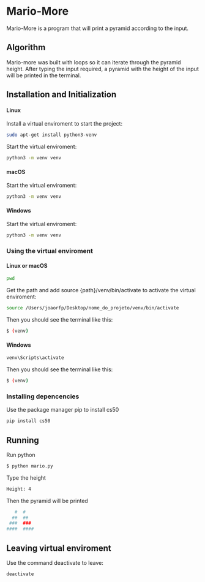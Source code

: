 # Mario-More

Mario-More is a program that will print a pyramid according to the input.

## Algorithm

Mario-more was built with loops so it can iterate through the pyramid height. After typing the input required, a pyramid with the height of the input will be printed in the terminal.

## Installation and Initialization

#### Linux

Install a virtual enviroment to start the project:
```bash
sudo apt-get install python3-venv  
```

Start the virtual enviroment:
```bash
python3 -m venv venv 
```

#### macOS

Start the virtual enviroment:
```bash
python3 -m venv venv 
```

#### Windows

Start the virtual enviroment:
```bash
python3 -m venv venv 
```

### Using the virtual enviroment

#### Linux or macOS
```bash
pwd  
```

Get the path and add source {path}/venv/bin/activate to activate the virtual enviroment:
```bash
source /Users/joaorfp/Desktop/nome_do_projeto/venv/bin/activate
```

Then you should see the terminal like this:
```bash
$ (venv)
```

#### Windows
```bash
venv\Scripts\activate
```

Then you should see the terminal like this:
```bash
$ (venv)
```

### Installing depencencies

Use the package manager pip to install cs50
```bash
pip install cs50
```

## Running 

Run python
```bash
$ python mario.py
```

Type the height
```bash
Height: 4
```

Then the pyramid will be printed
```bash
   #  #
  ##  ##
 ###  ###
####  ####
```

## Leaving virtual enviroment

Use the command deactivate to leave:
```bash
deactivate
```